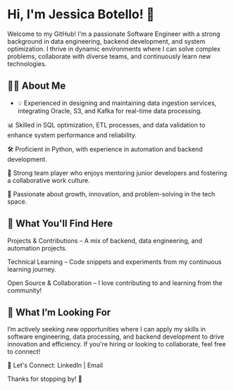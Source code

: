 <h1><strong>Hi, I'm Jessica Botello! 👋</strong></h1>

Welcome to my GitHub! I'm a passionate Software Engineer with a strong background in data engineering, backend development, and system optimization. I thrive in dynamic environments where I can solve complex problems, collaborate with diverse teams, and continuously learn new technologies.

<h2><strong>👩‍💻 About Me</strong></h2>

* 💡 Experienced in designing and maintaining data ingestion services, integrating Oracle, S3, and Kafka for real-time data processing.

📊 Skilled in SQL optimization, ETL processes, and data validation to enhance system performance and reliability.

🛠️ Proficient in Python, with experience in automation and backend development.

🤝 Strong team player who enjoys mentoring junior developers and fostering a collaborative work culture.

🚀 Passionate about growth, innovation, and problem-solving in the tech space.

<h2><strong>📂 What You'll Find Here</strong></h2>

Projects & Contributions – A mix of backend, data engineering, and automation projects.

Technical Learning – Code snippets and experiments from my continuous learning journey.

Open Source & Collaboration – I love contributing to and learning from the community!

<h2><strong>🎯 What I’m Looking For</strong></h2>

I’m actively seeking new opportunities where I can apply my skills in software engineering, data processing, and backend development to drive innovation and efficiency. If you're hiring or looking to collaborate, feel free to connect!

📩 Let's Connect: LinkedIn | Email

Thanks for stopping by! 🚀
